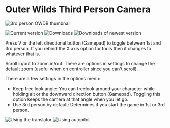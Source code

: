 # Outer Wilds Third Person Camera

![3rd person OWDB thumbnail](https://user-images.githubusercontent.com/22628069/146269240-54a849d0-1190-4fd5-bbca-3d5f885fd246.png)

![Current version](https://img.shields.io/github/manifest-json/v/xen-42/outer-wilds-third-person-camera?color=gree&filename=ThirdPersonCamera%2Fmanifest.json)
![Downloads](https://img.shields.io/github/downloads/xen-42/outer-wilds-third-person-camera/total)
![Downloads of newest version](https://img.shields.io/github/downloads/xen-42/outer-wilds-third-person-camera/latest/total)

Press V or the left directional button (Gamepad) to toggle between 1st and 3rd person. If you rebind the X axis option for tools then it changes to whatever that is.

Scroll in/out to zoom in/out. There are options in settings to change the default zoom (useful when on controller since you can't scroll).

There are a few settings in the options menu:
- Keep free look angle: You can freelook around your character while holding alt or the downward direction button (Gamepad). Toggling this option keeps the camera at that angle when you let go.
- Use 3rd person by default: Determines if you start the game in 1st or 3rd person.

![Using the translator](https://user-images.githubusercontent.com/22628069/143732387-f3c82062-37d5-46d5-8b06-11500168d55a.png)
![Using autopilot](https://user-images.githubusercontent.com/22628069/143732389-5b8e5d94-0f57-4c93-b5af-cf5e7123e9c9.png)
